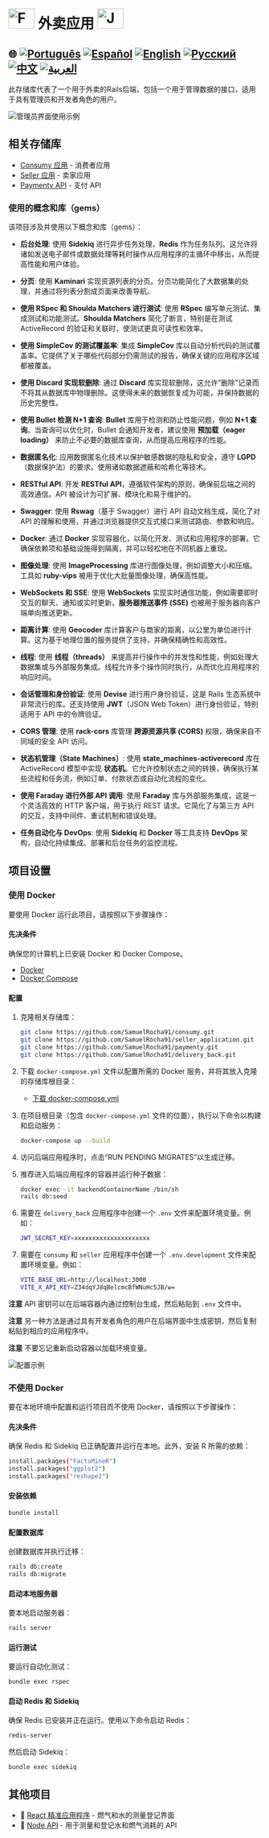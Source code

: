 # <img src="https://encrypted-tbn0.gstatic.com/images?q=tbn:ANd9GcTchGHKMA3VyA1ySh2ITWb0CIm_cnhF1cGvlQ&s" alt="Full Stack Projects" width="52" height="40" /> 外卖应用 <img src="https://encrypted-tbn0.gstatic.com/images?q=tbn:ANd9GcTchGHKMA3VyA1ySh2ITWb0CIm_cnhF1cGvlQ&s" alt="Java Projects Logo" width="52" height="40" />

## 🌐 [![Português](https://img.shields.io/badge/Português-green)](https://github.com/SamuelRocha91/delivery_back/blob/main/README.md) [![Español](https://img.shields.io/badge/Español-yellow)](https://github.com/SamuelRocha91/delivery_back/blob/main/README_es.md) [![English](https://img.shields.io/badge/English-blue)](https://github.com/SamuelRocha91/delivery_back/blob/main/README_en.md) [![Русский](https://img.shields.io/badge/Русский-lightgrey)](https://github.com/SamuelRocha91/delivery_back/blob/main/README_ru.md) [![中文](https://img.shields.io/badge/中文-red)](https://github.com/SamuelRocha91/delivery_back/blob/main/README_ch.md) [![العربية](https://img.shields.io/badge/العربية-orange)](https://github.com/SamuelRocha91/delivery_back/blob/main/README_ar.md)

此存储库代表了一个用于外卖的Rails后端，包括一个用于管理数据的接口，适用于具有管理员和开发者角色的用户。

![管理员界面使用示例](./assets/admin.gif)

## 相关存储库

- [Consumy 应用](https://github.com/SamuelRocha91/consumy) - 消费者应用
- [Seller 应用](https://github.com/SamuelRocha91/seller_application) - 卖家应用
- [Paymenty API](https://github.com/SamuelRocha91/paymenty) - 支付 API

### 使用的概念和库（gems）

该项目涉及并使用以下概念和库（gems）：

- **后台处理**: 使用 **Sidekiq** 进行异步任务处理，**Redis** 作为任务队列。这允许将诸如发送电子邮件或数据处理等耗时操作从应用程序的主循环中移出，从而提高性能和用户体验。

- **分页**: 使用 **Kaminari** 实现资源列表的分页。分页功能简化了大数据集的处理，并通过将列表分割成页面来改善导航。

- **使用 RSpec 和 Shoulda Matchers 进行测试**: 使用 **RSpec** 编写单元测试、集成测试和功能测试。**Shoulda Matchers** 简化了断言，特别是在测试 ActiveRecord 的验证和关联时，使测试更具可读性和效率。

- **使用 SimpleCov 的测试覆盖率**: 集成 **SimpleCov** 库以自动分析代码的测试覆盖率。它提供了关于哪些代码部分仍需测试的报告，确保关键的应用程序区域都被覆盖。

- **使用 Discard 实现软删除**: 通过 **Discard** 库实现软删除，这允许“删除”记录而不将其从数据库中物理删除。这使得未来的数据恢复成为可能，并保持数据的历史完整性。

- **使用 Bullet 检测 N+1 查询**: **Bullet** 库用于检测和防止性能问题，例如 **N+1 查询**。当查询可以优化时，Bullet 会通知开发者，建议使用 **预加载（eager loading）** 来防止不必要的数据库查询，从而提高应用程序的性能。

- **数据匿名化**: 应用数据匿名化技术以保护敏感数据的隐私和安全，遵守 **LGPD**（数据保护法）的要求。使用诸如数据遮蔽和哈希化等技术。

- **RESTful API**: 开发 **RESTful API**，遵循软件架构的原则，确保前后端之间的高效通信。API 被设计为可扩展、模块化和易于维护的。

- **Swagger**: 使用 **Rswag**（基于 Swagger）进行 API 自动文档生成，简化了对 API 的理解和使用，并通过浏览器提供交互式接口来测试路由、参数和响应。

- **Docker**: 通过 **Docker** 实现容器化，以简化开发、测试和应用程序的部署。它确保依赖项和基础设施得到隔离，并可以轻松地在不同机器上重现。

- **图像处理**: 使用 **ImageProcessing** 库进行图像处理，例如调整大小和压缩。工具如 **ruby-vips** 被用于优化大批量图像处理，确保高性能。

- **WebSockets 和 SSE**: 使用 **WebSockets** 实现实时通信功能，例如需要即时交互的聊天、通知或实时更新。**服务器推送事件 (SSE)** 也被用于服务器向客户端单向推送更新。

- **距离计算**: 使用 **Geocoder** 库计算客户与商家的距离，以公里为单位进行计算。这为基于地理位置的服务提供了支持，并确保精确性和高效性。

- **线程**: 使用 **线程（threads）** 来提高并行操作中的并发性和性能，例如处理大数据集或与外部服务集成。线程允许多个操作同时执行，从而优化应用程序的响应时间。

- **会话管理和身份验证**: 使用 **Devise** 进行用户身份验证，这是 Rails 生态系统中非常流行的库。还支持使用 **JWT**（JSON Web Token）进行身份验证，特别适用于 API 中的令牌验证。

- **CORS 管理**: 使用 **rack-cors** 库管理 **跨源资源共享 (CORS)** 权限，确保来自不同域的安全 API 访问。

- **状态机管理（State Machines）**: 使用 **state_machines-activerecord** 库在 ActiveRecord 模型中实现 **状态机**。它允许控制状态之间的转换，确保执行某些流程和任务流，例如订单、付款状态或自动化流程的变化。

- **使用 Faraday 进行外部 API 调用**: 使用 **Faraday** 库与外部服务集成，这是一个灵活高效的 HTTP 客户端，用于执行 REST 请求。它简化了与第三方 API 的交互，支持中间件、重试机制和错误处理。

- **任务自动化与 DevOps**: 使用 **Sidekiq** 和 **Docker** 等工具支持 **DevOps** 架构，自动化持续集成、部署和后台任务的监控流程。

## 项目设置

### 使用 Docker

要使用 Docker 运行此项目，请按照以下步骤操作：

#### 先决条件

确保您的计算机上已安装 Docker 和 Docker Compose。

- [Docker](https://docs.docker.com/get-docker/)
- [Docker Compose](https://docs.docker.com/compose/install/)

#### 配置

1. 克隆相关存储库：

   ```sh
   git clone https://github.com/SamuelRocha91/consumy.git
   git clone https://github.com/SamuelRocha91/seller_application.git
   git clone https://github.com/SamuelRocha91/paymenty.git
   git clone https://github.com/SamuelRocha91/delivery_back.git
   ```

2. 下载 `docker-compose.yml` 文件以配置所需的 Docker 服务，并将其放入克隆的存储库根目录：

   - [下载 docker-compose.yml](https://drive.google.com/file/d/1kzs-DJGCvYImBQAqr1GI-zwoNha_b8tA/view?usp=drive_link)

3. 在项目根目录（包含 `docker-compose.yml` 文件的位置），执行以下命令以构建和启动服务：

   ```sh
   docker-compose up --build
   ```

4. 访问后端应用程序时，点击“RUN PENDING MIGRATES”以生成迁移。

5. 推荐进入后端应用程序的容器并运行种子数据：

   ```sh
   docker exec -it backendContainerName /bin/sh 
   rails db:seed
   ```

6. 需要在 `delivery_back` 应用程序中创建一个 `.env` 文件来配置环境变量。例如：

   ```sh
   JWT_SECRET_KEY=xxxxxxxxxxxxxxxxxxxxx
   ```

7. 需要在 `consumy` 和 `seller` 应用程序中创建一个 `.env.development` 文件来配置环境变量。例如：

   ```sh
   VITE_BASE_URL=http://localhost:3000
   VITE_X_API_KEY=Z34dqYJ8qBelcmcBfWNuHc5JB/w=
   ```

**注意** API 密钥可以在后端容器内通过控制台生成，然后粘贴到 `.env` 文件中。

**注意** 另一种方法是通过具有开发者角色的用户在后端界面中生成密钥，然后复制粘贴到相应的应用程序中。

**注意** 不要忘记重新启动容器以加载环境变量。

![配置示例](./assets/apikey.gif)

### 不使用 Docker

要在本地环境中配置和运行项目而不使用 Docker，请按照以下步骤操作：

#### 先决条件

确保 Redis 和 Sidekiq 已正确配置并运行在本地。此外，安装 R 所需的依赖：

```sh
install.packages("FactoMineR")
install.packages("ggplot2")
install.packages("reshape2")
```

#### 安装依赖

```sh
bundle install
```

#### 配置数据库

创建数据库并执行迁移：

```sh
rails db:create
rails db:migrate
```

#### 启动本地服务器

要本地启动服务器：

```sh
rails server
```

#### 运行测试

要运行自动化测试：

```sh
bundle exec rspec
```

#### 启动 Redis 和 Sidekiq

确保 Redis 已安装并正在运行。使用以下命令启动 Redis：

```sh
redis-server
```

然后启动 Sidekiq：

```sh
bundle exec sidekiq
```
## 其他项目
- 📏 [React 精准应用程序](https://github.com/SamuelRocha91/precisionReactApplication/blob/main/README_ch.md) - 燃气和水的测量登记界面
- 🤖 [Node API](https://github.com/SamuelRocha91/apiMeasureWaterAndGas/blob/main/README_ch.md) - 用于测量和登记水和燃气消耗的 API
